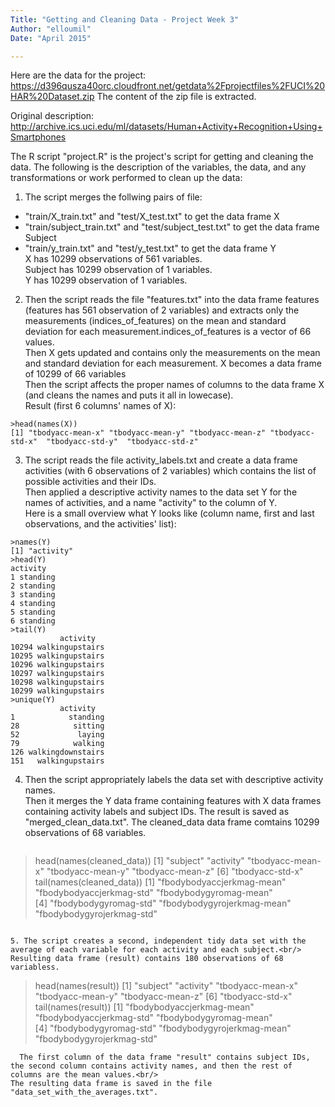 ```yaml
---
Title: "Getting and Cleaning Data - Project Week 3"
Author: "elloumil"
Date: "April 2015"

---
```


Here are the data for the project: 
https://d396qusza40orc.cloudfront.net/getdata%2Fprojectfiles%2FUCI%20HAR%20Dataset.zip
The content of the zip file is extracted.

Original description: http://archive.ics.uci.edu/ml/datasets/Human+Activity+Recognition+Using+Smartphones

The R script "project.R" is the project's script for getting and cleaning the data. The following is the description of  the variables, the data, and any transformations or work performed to clean up the data:

1. The script merges the follwing pairs of file:

  - "train/X_train.txt" and "test/X_test.txt" to get the data frame X
  - "train/subject_train.txt" and "test/subject_test.txt" to get the data frame Subject
  - "train/y_train.txt" and "test/y_test.txt" to get the data frame Y<br/>
  X has 10299 observations of 561 variables.<br/>
  Subject has 10299 observation of 1 variables.<br/>
  Y has 10299 observation of 1 variables.<br/>

2. Then the script reads the file "features.txt" into the data frame features (features has 561 observation of 2 variables) and extracts only the measurements (indices_of_features) on the mean and standard deviation for each measurement.indices_of_features is a vector of 66 values.<br/>
Then X gets updated and contains only the measurements on the mean and standard deviation for each measurement. X becomes a data frame of 10299 of 66 variables<br/>
Then the script affects the proper names of columns to the data frame X (and cleans the names and puts it all in lowecase).<br/>
Result (first 6 columns' names of X):
  ```
>head(names(X))
[1] "tbodyacc-mean-x" "tbodyacc-mean-y" "tbodyacc-mean-z" "tbodyacc-std-x"  "tbodyacc-std-y"  "tbodyacc-std-z" 
```

3. The script reads the file activity_labels.txt and create a data frame activities (with 6 observations of 2 variables) which contains the list of possible activities and their IDs.<br/>
Then applied a descriptive activity names to the data set Y for the names of activities, and a name "activity" to the column of Y.<br/>
Here is a small overview what Y looks like (column name, first and last observations, and the activities' list):
  ```
>names(Y)
[1] "activity"
>head(Y)
  activity
1 standing
2 standing
3 standing
4 standing
5 standing
6 standing
>tail(Y)
             activity
10294 walkingupstairs
10295 walkingupstairs
10296 walkingupstairs
10297 walkingupstairs
10298 walkingupstairs
10299 walkingupstairs
>unique(Y)
             activity
1            standing
28            sitting
52             laying
79            walking
126 walkingdownstairs
151   walkingupstairs
```

4. Then the script appropriately labels the data set with descriptive activity names.<br/>
Then it merges the Y data frame containing features with X data frames containing activity labels and subject IDs. The result is saved as "merged_clean_data.txt". The cleaned_data data frame comtains 10299 observations of 68 variables.
    ```
>head(names(cleaned_data))
[1] "subject"         "activity"        "tbodyacc-mean-x" "tbodyacc-mean-y" "tbodyacc-mean-z"
[6] "tbodyacc-std-x" 
>tail(names(cleaned_data))
[1] "fbodybodyaccjerkmag-mean"  "fbodybodyaccjerkmag-std"   "fbodybodygyromag-mean"    
[4] "fbodybodygyromag-std"      "fbodybodygyrojerkmag-mean" "fbodybodygyrojerkmag-std"
```

5. The script creates a second, independent tidy data set with the average of each variable for each activity and each subject.<br/>
Resulting data frame (result) contains 180 observations of 68 variabless.
  ```
>head(names(result))
[1] "subject"         "activity"        "tbodyacc-mean-x" "tbodyacc-mean-y" "tbodyacc-mean-z"
[6] "tbodyacc-std-x" 
>tail(names(result))
[1] "fbodybodyaccjerkmag-mean"  "fbodybodyaccjerkmag-std"   "fbodybodygyromag-mean"    
[4] "fbodybodygyromag-std"      "fbodybodygyrojerkmag-mean" "fbodybodygyrojerkmag-std"
```
  The first column of the data frame "result" contains subject IDs, the second column contains activity names, and then the rest of columns are the mean values.<br/>
The resulting data frame is saved in the file "data_set_with_the_averages.txt".